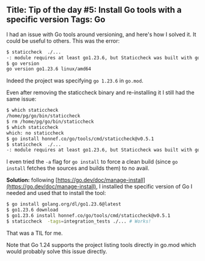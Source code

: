 Title: Tip of the day #5: Install Go tools with a specific version
Tags: Go
---

 I had an issue with Go tools around versioning, and here's how I solved it. It could be useful to others. This was the error:

```sh
$ staticcheck  ./...
-: module requires at least go1.23.6, but Staticcheck was built with go1.23.1 (compile)
$ go version
go version go1.23.6 linux/amd64
```

Indeed the project was specifying `go 1.23.6` in `go.mod`.

Even after removing the staticcheck binary and re-installing it I still had the same issue:

```sh
$ which staticcheck
/home/pg/go/bin/staticcheck
$ rm /home/pg/go/bin/staticcheck
$ which staticcheck
which: no staticcheck 
$ go install honnef.co/go/tools/cmd/staticcheck@v0.5.1
$ staticcheck  ./...
-: module requires at least go1.23.6, but Staticcheck was built with go1.23.1 (compile)
```

I even tried the `-a` flag for `go install` to force a clean build (since `go install` fetches the sources and builds them) to no avail.

**Solution:** following [https://go.dev/doc/manage-install](https://go.dev/doc/manage-install), I installed the specific version of Go I needed and used that to install the tool:


```sh
$ go install golang.org/dl/go1.23.6@latest
$ go1.23.6 download
$ go1.23.6 install honnef.co/go/tools/cmd/staticcheck@v0.5.1
$ staticcheck  -tags=integration_tests ./... # Works!
```

That was a TIL for me.

Note that Go 1.24 supports the project listing tools directly in go.mod which would probably solve this issue directly.
